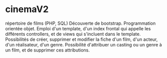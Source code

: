 # cinemaV2
répertoire de films (PHP, SQL)
Découverte de bootstrap.
Programmation orientée objet.
Emploi d'un template, d'un index frontal qui appelle les différents controllers, et de views qui s'incluent dans le template.
Possibilités de créer, supprimer et modifier la fiche d'un film, d'un acteur, d'un réalisateur, d'un genre.
Possibilité d'attribuer un casting ou un genre à un film, et de supprimer ces attributions.
